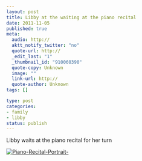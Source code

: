 ```yaml
--- 
layout: post
title: Libby at the waiting at the piano recital
date: 2011-11-05
published: true
meta: 
  audio: http://
  aktt_notify_twitter: "no"
  quote-url: http://
  _edit_last: "1"
  _thumbnail_id: "910060390"
  quote-copy: Unknown
  image: ""
  link-url: http://
  quote-author: Unknown
tags: []

type: post
categories: 
- family
- libby
status: publish
---
```

Libby waits at the piano recital for her turn

[![](http://media.eick.us/2011/11/Piano-Recital-Portrait--500x333.jpg "Piano-Recital-Portrait-")](http://media.eick.us/2011/11/Piano-Recital-Portrait-.jpg)
